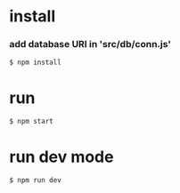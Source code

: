 # install
### add database URI in 'src/db/conn.js'
```
$ npm install
```

# run
```
$ npm start
```

# run dev mode
```
$ npm run dev
```